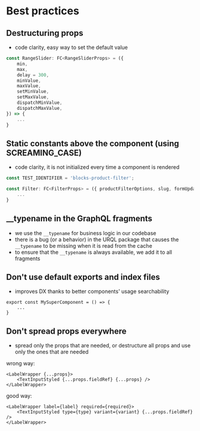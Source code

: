 # Best practices

## Destructuring props

-   code clarity, easy way to set the default value

```ts
const RangeSlider: FC<RangeSliderProps> = ({
    min,
    max,
    delay = 300,
    minValue,
    maxValue,
    setMinValue,
    setMaxValue,
    dispatchMinValue,
    dispatchMaxValue,
}) => {
    ...
}
```

## Static constants above the component (using SCREAMING_CASE)

-   code clarity, it is not initialized every time a component is rendered

```ts
const TEST_IDENTIFIER = 'blocks-product-filter';

const Filter: FC<FilterProps> = ({ productFilterOptions, slug, formUpdateDependency }) => {
    ...
}
```

## \_\_typename in the GraphQL fragments

-   we use the `__typename` for business logic in our codebase
-   there is a bug (or a behavior) in the URQL package that causes the `__typename` to be missing when it is read from the cache
-   to ensure that the `__typename` is always available, we add it to all fragments

## Don't use default exports and index files

-   improves DX thanks to better components' usage searchability

```tsx
export const MySuperComponent = () => {
    ...
}
```

## Don't spread props everywhere

-   spread only the props that are needed, or destructure all props and use only the ones that are needed

wrong way:

```tsx
<LabelWrapper {...props}>
    <TextInputStyled {...props.fieldRef} {...props} />
</LabelWrapper>
```

good way:

```tsx
<LabelWrapper label={label} required={required}>
    <TextInputStyled type={type} variant={variant} {...props.fieldRef} />
</LabelWrapper>
```
